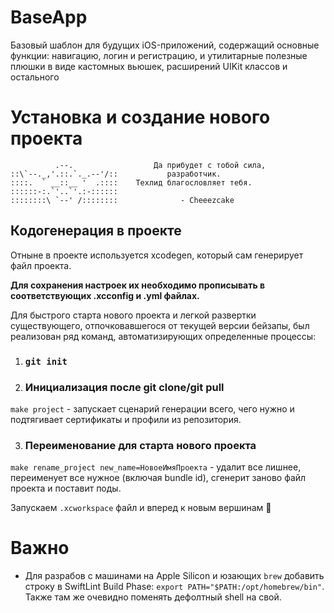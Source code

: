 # BaseApp
Базовый шаблон для будущих iOS-приложений, содержащий основные функции: навигацию, логин и регистрацию, и утилитарные полезные плюшки в виде кастомных вьюшек, расширений UIKit классов и остального

# Установка и создание нового проекта
````
          .--.                  Да прибудет с тобой сила,
::\`--._,'.::.`._.--'/::           разработчик.
::::.  ` __::__ '  .::::    Техлид благословляет тебя.
::::::-:.`'..`'.:-::::::
::::::::\ `--' /::::::::              - Cheeezcake
````
## Кодогенерация в проекте
Отныне в проекте используется xcodegen, который сам генерирует файл проекта. 

**Для сохранения настроек их необходимо прописывать в соответствующих .xcconfig и .yml файлах.**

Для быстрого старта нового проекта и легкой развертки существующего, отпочковавшегося от текущей версии бейзапы, был реализован ряд команд, автоматизирующих определенные процессы:
1. ### ```git init```

2. ### Инициализация после git clone/git pull
```make project``` - запускает сценарий генерации всего, чего нужно и подтягивает сертификаты и профили из репозитория.

3. ### Переименование для старта нового проекта
```make rename_project new_name=НовоеИмяПроекта``` - удалит все лишнее, переименует все нужное (включая bundle id), сгенерит заново файл проекта и поставит поды.

Запускаем ```.xcworkspace``` файл и вперед к новым вершинам 🤘

# Важно
- Для разрабов с машинами на Apple Silicon и юзающих ```brew``` добавить строку в SwiftLint Build Phase: ```export PATH="$PATH:/opt/homebrew/bin"```. Также там же очевидно поменять дефолтный shell на свой.
